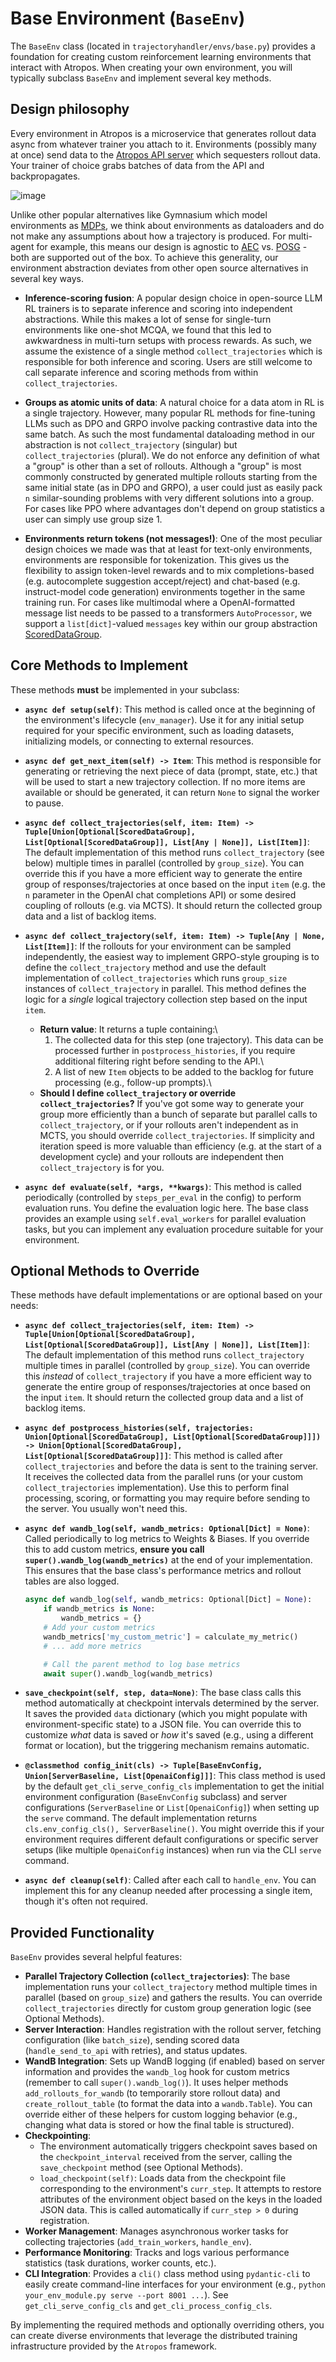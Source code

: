# Base Environment (`BaseEnv`)

The `BaseEnv` class (located in `trajectoryhandler/envs/base.py`) provides a foundation for creating custom reinforcement learning environments that interact with Atropos. When creating your own environment, you will typically subclass `BaseEnv` and implement several key methods.

## Design philosophy

Every environment in Atropos is a microservice that generates rollout data async from whatever trainer you attach to it. Environments (possibly many at once) send data to the [Atropos API server](https://github.com/NousResearch/atropos/tree/main/atroposlib/api) which sequesters rollout data. Your trainer of choice grabs batches of data from the API and backpropagates.

![image](https://github.com/user-attachments/assets/9fb3fcdf-2932-4fde-acb7-3a1523e96f49)

Unlike other popular alternatives like Gymnasium which model environments as [MDPs](https://arxiv.org/abs/2412.05265), we think about environments as dataloaders and do not make any assumptions about how a trajectory is produced. For multi-agent for example, this means our design is agnostic to [AEC](https://pettingzoo.farama.org/api/aec/) vs. [POSG](https://pettingzoo.farama.org/api/parallel/) - both are supported out of the box.
To achieve this generality, our environment abstraction deviates from other open source alternatives in several key ways.

- **Inference-scoring fusion**: A popular design choice in open-source LLM RL trainers is to separate inference and scoring into independent abstractions. While this makes a lot of sense for single-turn environments like one-shot MCQA, we found that this led to awkwardness in multi-turn setups with process rewards. As such, we assume the existence of a single method `collect_trajectories` which is responsible for both inference and scoring. Users are still welcome to call separate inference and scoring methods from within `collect_trajectories`.

- **Groups as atomic units of data**: A natural choice for a data atom in RL is a single trajectory. However, many popular RL methods for fine-tuning LLMs such as DPO and GRPO involve packing contrastive data into the same batch. As such the most fundamental dataloading method in our abstraction is not `collect_trajectory` (singular) but `collect_trajectories` (plural). We do not enforce any definition of what a "group" is other than a set of rollouts. Although a "group" is most commonly constructed by generated multiple rollouts starting from the same initial state (as in DPO and GRPO), a user could just as easily pack `n` similar-sounding problems with very different solutions into a group. For cases like PPO where advantages don't depend on group statistics a user can simply use group size 1.

- **Environments return tokens (not messages!)**: One of the most peculiar design choices we made was that at least for text-only environments, environments are responsible for tokenization. This gives us the flexibility to assign token-level rewards and to mix completions-based (e.g. autocomplete suggestion accept/reject) and chat-based (e.g. instruct-model code generation) environments together in the same training run. For cases like multimodal where a OpenAI-formatted message list needs to be passed to a transformers `AutoProcessor`, we support a `list[dict]`-valued `messages` key within our group abstraction [ScoredDataGroup](https://github.com/NousResearch/atropos/blob/a282604baac8dbb3b201f992cfc889ee1e5a0f4a/atroposlib/envs/base.py#L55).

## Core Methods to Implement

These methods **must** be implemented in your subclass:

*   **`async def setup(self)`**: This method is called once at the beginning of the environment's lifecycle (`env_manager`). Use it for any initial setup required for your specific environment, such as loading datasets, initializing models, or connecting to external resources.

*   **`async def get_next_item(self) -> Item`**: This method is responsible for generating or retrieving the next piece of data (prompt, state, etc.) that will be used to start a new trajectory collection. If no more items are available or should be generated, it can return `None` to signal the worker to pause.

*   **`async def collect_trajectories(self, item: Item) -> Tuple[Union[Optional[ScoredDataGroup], List[Optional[ScoredDataGroup]], List[Any | None]], List[Item]]`**: The default implementation of this method runs `collect_trajectory` (see below) multiple times in parallel (controlled by `group_size`). You can override this if you have a more efficient way to generate the entire group of responses/trajectories at once based on the input `item` (e.g. the `n` parameter in the OpenAI chat completions API) or some desired coupling of rollouts (e.g. via MCTS). It should return the collected group data and a list of backlog items.

*   **`async def collect_trajectory(self, item: Item) -> Tuple[Any | None, List[Item]]`**: If the rollouts for your environment can be sampled independently, the easiest way to implement GRPO-style grouping is to define the `collect_trajectory` method and use the default implementation of `collect_trajectories` which runs `group_size` instances of `collect_trajectory` in parallel. This method defines the logic for a *single* logical trajectory collection step based on the input `item`.
    *   **Return value**: It returns a tuple containing:\
        1.  The collected data for this step (one trajectory). This data can be processed further in `postprocess_histories`, if you require additional filtering right before sending to the API.\
        2.  A list of new `Item` objects to be added to the backlog for future processing (e.g., follow-up prompts).\
    * **Should I define `collect_trajectory` or override `collect_trajectories`?** If you've got some way to generate your group more efficiently than a bunch of separate but parallel calls to `collect_trajectory`, or if your rollouts aren't independent as in MCTS, you should override `collect_trajectories`. If simplicity and iteration speed is more valuable than efficiency (e.g. at the start of a development cycle) and your rollouts are independent then `collect_trajectory` is for you.

*   **`async def evaluate(self, *args, **kwargs)`**: This method is called periodically (controlled by `steps_per_eval` in the config) to perform evaluation runs. You define the evaluation logic here. The base class provides an example using `self.eval_workers` for parallel evaluation tasks, but you can implement any evaluation procedure suitable for your environment.

## Optional Methods to Override

These methods have default implementations or are optional based on your needs:

*   **`async def collect_trajectories(self, item: Item) -> Tuple[Union[Optional[ScoredDataGroup], List[Optional[ScoredDataGroup]], List[Any | None]], List[Item]]`**: The default implementation of this method runs `collect_trajectory` multiple times in parallel (controlled by `group_size`). You can override this *instead* of `collect_trajectory` if you have a more efficient way to generate the entire group of responses/trajectories at once based on the input `item`. It should return the collected group data and a list of backlog items.

*   **`async def postprocess_histories(self, trajectories: Union[Optional[ScoredDataGroup], List[Optional[ScoredDataGroup]]]) -> Union[Optional[ScoredDataGroup], List[Optional[ScoredDataGroup]]]`**: This method is called after `collect_trajectories` and before the data is sent to the training server. It receives the collected data from the parallel runs (or your custom `collect_trajectories` implementation). Use this to perform final processing, scoring, or formatting you may require before sending to the server. You usually won't need this.

*   **`async def wandb_log(self, wandb_metrics: Optional[Dict] = None)`**: Called periodically to log metrics to Weights & Biases. If you override this to add custom metrics, **ensure you call `super().wandb_log(wandb_metrics)`** at the end of your implementation. This ensures that the base class's performance metrics and rollout tables are also logged.
    ```python
    async def wandb_log(self, wandb_metrics: Optional[Dict] = None):
        if wandb_metrics is None:
            wandb_metrics = {}
        # Add your custom metrics
        wandb_metrics['my_custom_metric'] = calculate_my_metric()
        # ... add more metrics

        # Call the parent method to log base metrics
        await super().wandb_log(wandb_metrics)
    ```

*   **`save_checkpoint(self, step, data=None)`**: The base class calls this method automatically at checkpoint intervals determined by the server. It saves the provided `data` dictionary (which you might populate with environment-specific state) to a JSON file. You can override this to customize *what* data is saved or *how* it's saved (e.g., using a different format or location), but the triggering mechanism remains automatic.

*   **`@classmethod config_init(cls) -> Tuple[BaseEnvConfig, Union[ServerBaseline, List[OpenaiConfig]]]`**: This class method is used by the default `get_cli_serve_config_cls` implementation to get the initial environment configuration (`BaseEnvConfig` subclass) and server configurations (`ServerBaseline` or `List[OpenaiConfig]`) when setting up the `serve` command. The default implementation returns `cls.env_config_cls(), ServerBaseline()`. You might override this if your environment requires different default configurations or specific server setups (like multiple `OpenaiConfig` instances) when run via the CLI `serve` command.

*   **`async def cleanup(self)`**: Called after each call to `handle_env`. You can implement this for any cleanup needed after processing a single item, though it's often not required.

## Provided Functionality

`BaseEnv` provides several helpful features:

*   **Parallel Trajectory Collection (`collect_trajectories`)**: The base implementation runs your `collect_trajectory` method multiple times in parallel (based on `group_size`) and gathers the results. You can override `collect_trajectories` directly for custom group generation logic (see Optional Methods).
*   **Server Interaction**: Handles registration with the rollout server, fetching configuration (like `batch_size`), sending scored data (`handle_send_to_api` with retries), and status updates.
*   **WandB Integration**: Sets up WandB logging (if enabled) based on server information and provides the `wandb_log` hook for custom metrics (remember to call `super().wandb_log()`). It uses helper methods `add_rollouts_for_wandb` (to temporarily store rollout data) and `create_rollout_table` (to format the data into a `wandb.Table`). You can override either of these helpers for custom logging behavior (e.g., changing what data is stored or how the final table is structured).
*   **Checkpointing**:
    *   The environment automatically triggers checkpoint saves based on the `checkpoint_interval` received from the server, calling the `save_checkpoint` method (see Optional Methods).
    *   `load_checkpoint(self)`: Loads data from the checkpoint file corresponding to the environment's `curr_step`. It attempts to restore attributes of the environment object based on the keys in the loaded JSON data. This is called automatically if `curr_step > 0` during registration.
*   **Worker Management**: Manages asynchronous worker tasks for collecting trajectories (`add_train_workers`, `handle_env`).
*   **Performance Monitoring**: Tracks and logs various performance statistics (task durations, worker counts, etc.).
*   **CLI Integration**: Provides a `cli()` class method using `pydantic-cli` to easily create command-line interfaces for your environment (e.g., `python your_env_module.py serve --port 8001 ...`). See `get_cli_serve_config_cls` and `get_cli_process_config_cls`.

By implementing the required methods and optionally overriding others, you can create diverse environments that leverage the distributed training infrastructure provided by the `Atropos` framework.
